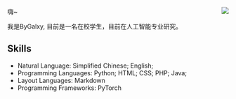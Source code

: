 嗨~
<img align="right" src="https://github-readme-stats-one-bice.vercel.app/api?username=ByGalxy&show_icons=true&include_all_commits=true&count_private=true&role=OWNER,ORGANIZATION_MEMBER,COLLABORATOR" />

我是ByGalxy, 目前是一名在校学生，目前在人工智能专业研究。



## Skills
 - Natural Language: Simplified Chinese; English;
 - Programming Languages: Python; HTML; CSS; PHP; Java;
 - Layout Languages: Markdown
 - Programming Frameworks: PyTorch
